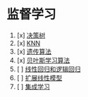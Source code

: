 # 监督学习

1. [x] [决策树](模式识别与机器学习/监督学习/决策树.md)
2. [x] [KNN](模式识别与机器学习/监督学习/KNN.md)
3. [x] [遗传算法](模式识别与机器学习/监督学习/遗传算法.md)
4. [x] [贝叶斯学习算法](模式识别与机器学习/监督学习/贝叶斯学习算法.md)
5. [ ] [线性回归和逻辑回归](模式识别与机器学习/监督学习/线性回归和逻辑回归.md)
6. [ ] [扩展线性模型](模式识别与机器学习/监督学习/扩展线性模型.md)
7. [ ] [集成学习](模式识别与机器学习/监督学习/集成学习.md)